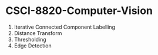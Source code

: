 # CSCI-8820-Computer-Vision
1. Iterative Connected Component Labelling
2. Distance Transform
3. Thresholding 
4. Edge Detection
